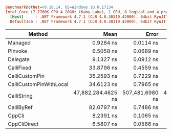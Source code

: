 ``` ini

BenchmarkDotNet=v0.10.14, OS=Windows 10.0.17134
Intel Core i7-7700K CPU 4.20GHz (Kaby Lake), 1 CPU, 8 logical and 4 physical cores
  [Host]     : .NET Framework 4.7.1 (CLR 4.0.30319.42000), 64bit RyuJIT-v4.7.3056.0
  DefaultJob : .NET Framework 4.7.1 (CLR 4.0.30319.42000), 64bit RyuJIT-v4.7.3056.0


```
|                  Method |               Mean |           Error |          StdDev |        Scaled |   ScaledSD |
|------------------------ |-------------------:|----------------:|----------------:|--------------:|-----------:|
|                 Managed |          0.9284 ns |       0.0114 ns |       0.0101 ns |          1.00 |       0.00 |
|                 PInvoke |          6.5058 ns |       0.0689 ns |       0.0644 ns |          7.01 |       0.10 |
|                Delegate |          9.1327 ns |       0.0912 ns |       0.0808 ns |          9.84 |       0.13 |
|              CalliFixed |         33.8796 ns |       0.4559 ns |       0.4265 ns |         36.49 |       0.58 |
|          CalliCustomPin |         35.2593 ns |       0.7229 ns |       1.1039 ns |         37.98 |       1.23 |
| CalliCustomPinWithLocal |         34.6123 ns |       0.7965 ns |       0.7450 ns |         37.28 |       0.87 |
|             CalliString | 47,882,284.4625 ns | 507,481.6980 ns | 449,869.2629 ns | 51,578,467.30 | 707,137.78 |
|              CalliByRef |         82.0797 ns |       0.7486 ns |       0.7003 ns |         88.42 |       1.17 |
|                  CppCli |          8.2391 ns |       0.1065 ns |       0.0996 ns |          8.88 |       0.14 |
|            CppCliDirect |          6.5807 ns |       0.0586 ns |       0.0549 ns |          7.09 |       0.09 |
